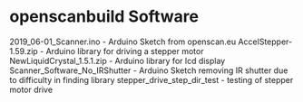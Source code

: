 # openscanbuild Software
2019_06-01_Scanner.ino - Arduino Sketch from openscan.eu
AccelStepper-1.59.zip - Arduino library for driving a stepper motor
NewLiquidCrystal_1.5.1.zip - Arduino library for lcd display
Scanner_Software_No_IRShutter - Arduino Sketch removing IR shutter due to difficulty in finding library
stepper_drive_step_dir_test - testing of stepper motor drive